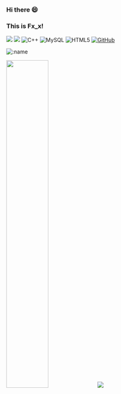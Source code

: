 ### Hi there 😄

### This is Fx_x!

[![](https://img.shields.io/badge/-Java-007396?style=flat-square&logo=java&logoColor=ffffff)](https://www.java.com/)
[![](https://img.shields.io/badge/-Python-3776AB?style=flat-square&logo=python&logoColor=ffffff)](https://www.python.org/)
![C++](https://img.shields.io/badge/-C++-00599C?style=flat-square&logo=c)
![MySQL](https://img.shields.io/badge/-MySQL-black?style=flat-square&logo=mysql)
![HTML5](https://img.shields.io/badge/-HTML5-E34F26?style=flat-square&logo=html5&logoColor=white)
[![GitHub](https://img.shields.io/badge/dynamic/json?logo=github&label=GitHub&labelColor=495867&color=495867&query=%24.data.totalSubs&url=https%3A%2F%2Fapi.spencerwoo.com%2Fsubstats%2F%3Fsource%3Dgithub%26queryKey%3Dhayschan&style=flat-square)](https://github.com/DR0006)

![:name](https://count.getloli.com/@DR0006?theme=booru-lisu)

<img width="47%" src="https://github-readme-stats.vercel.app/api?username=DR0006&include_all_commits=true&theme=radical&hide_border=false"/>
<img src="https://github-readme-stats.vercel.app/api/top-langs?username=DR0006&locale=en&hide_title=false&layout=compact&card_width=500&langs_count=10&theme=dracula&hide_border=false"/>